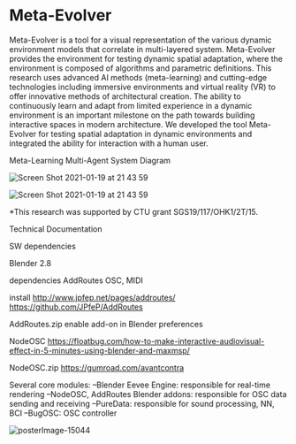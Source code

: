 # Meta-Evolver

Meta-Evolver is a tool for a visual representation of the various dynamic environment models that correlate in multi-layered system. Meta-Evolver provides the environment for testing dynamic spatial adaptation, where the environment is composed of algorithms and parametric definitions. This research uses advanced AI methods (meta-learning) and cutting-edge technologies including immersive environments and virtual reality (VR) to offer innovative methods of architectural creation. The ability to continuously learn and adapt from limited experience in a dynamic environment is an important milestone on the path towards building interactive spaces in modern architecture. We developed the tool Meta-Evolver for testing spatial adaptation in dynamic environments and integrated the ability for interaction with a human user. 

Meta-Learning Multi-Agent System Diagram

![Screen Shot 2021-01-19 at 21 43 59](https://user-images.githubusercontent.com/34107769/107146452-a3b45b80-6948-11eb-9408-746e7b334a10.jpg)


![Screen Shot 2021-01-19 at 21 43 59](https://user-images.githubusercontent.com/34107769/107146731-3f929700-694a-11eb-991c-976f8aa3fbcb.png)

*This research was supported by CTU grant SGS19/117/OHK1/2T/15.


Technical Documentation

SW dependencies

Blender 2.8

dependencies
AddRoutes
OSC, MIDI

install 
http://www.jpfep.net/pages/addroutes/
https://github.com/JPfeP/AddRoutes

AddRoutes.zip
enable add-on in Blender preferences

NodeOSC
https://floatbug.com/how-to-make-interactive-audiovisual-effect-in-5-minutes-using-blender-and-maxmsp/

NodeOSC.zip
https://gumroad.com/avantcontra


Several core modules:
–Blender Eevee Engine: responsible for real-time rendering
–NodeOSC, AddRoutes Blender addons: responsible for OSC data sending and receiving
–PureData: responsible for sound processing, NN, BCI
–BugOSC: OSC controller


![posterImage-15044](https://user-images.githubusercontent.com/34107769/192791229-5fbcacde-b55b-4bae-ade0-ffc04eaabb6e.png)


